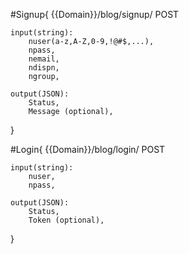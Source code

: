 #Signup{
    {{Domain}}/blog/signup/
    POST
    
    input(string):
        nuser(a-z,A-Z,0-9,!@#$,...),
        npass,
        nemail,
        ndispn,
        ngroup,
    
    output(JSON):
        Status,
        Message (optional),
}

#Login{
    {{Domain}}/blog/login/
    POST
    
    input(string):
        nuser,
        npass,
    
    output(JSON):
        Status,
        Token (optional),
}